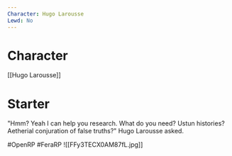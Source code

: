 ```yaml
---
Character: Hugo Larousse
Lewd: No
---
```

# Character
[[Hugo Larousse]]

# Starter
"Hmm? Yeah I can help you research. What do you need? Ustun histories? Aetherial conjuration of false truths?" Hugo Larousse asked.

#OpenRP #FeraRP
![[FFy3TECX0AM87fL.jpg]]